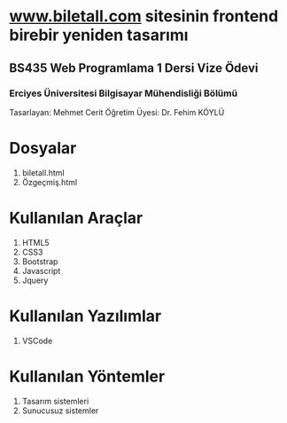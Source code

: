 # www.biletall.com sitesinin frontend birebir yeniden tasarımı 
## BS435 Web Programlama 1 Dersi Vize Ödevi
### Erciyes Üniversitesi Bilgisayar Mühendisliği Bölümü  

Tasarlayan: Mehmet Cerit
Öğretim Üyesi: Dr. Fehim KÖYLÜ


# Dosyalar

1. biletall.html
2. Özgeçmiş.html

 

# Kullanılan Araçlar

 1. HTML5
 2. CSS3
 3. Bootstrap
 4. Javascript
 5. Jquery

# Kullanılan Yazılımlar

 1. VSCode

# Kullanılan Yöntemler

 1. Tasarım sistemleri
 2. Sunucusuz sistemler

